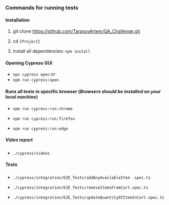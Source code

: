 ### Commands for running tests

#### Installation

1. git clone <https://github.com/TarasovArtem/QA_Challenge.git>

2. cd  `{Project}`

3. install all dependencies: `npm install`


#### Opening Cypress GUI

- `npx cypress open` 
or 
- `npm run cypress:open`


#### Runs all tests in specific browser (***Browsers should be installed on your local machine***)

- `npm run cypress:run:chrome`

- `npm run cypress:run:firefox`

- `npm run cypress:run:edge`

##### Video report

- `./cypress/videos`

##### Tests

- `./cypress/integration/E2E_Tests/addAnyAvailableItem .spec.ts`

- `./cypress/integration/E2E_Tests/removeItemsFromCart.spec.ts`

- `./cypress/integration/E2E_Tests/updateQuantityOfItemInCart.spec.ts`

